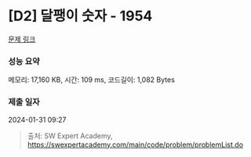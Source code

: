 # [D2] 달팽이 숫자 - 1954 

[문제 링크](https://swexpertacademy.com/main/code/problem/problemDetail.do?contestProbId=AV5PobmqAPoDFAUq) 

### 성능 요약

메모리: 17,160 KB, 시간: 109 ms, 코드길이: 1,082 Bytes

### 제출 일자

2024-01-31 09:27



> 출처: SW Expert Academy, https://swexpertacademy.com/main/code/problem/problemList.do